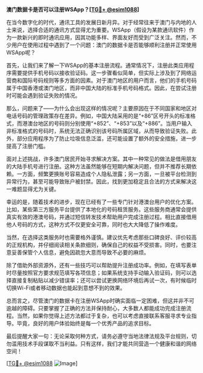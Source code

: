 **澳门数据卡是否可以注册WSApp？[[TG💪+ @esim1088](https://t.me/s/esim1088)]**

在当今数字化的时代，通讯工具的发展日新月异。对于经常往来于澳门与内地的人士来说，选择合适的通讯方式显得尤为重要。WSApp（假设为某款通讯软件）作为一款新兴的即时通讯应用，因其功能多样、界面友好而受到广泛关注。然而，不少用户在使用过程中遇到了一个问题：澳门的数据卡是否能够顺利注册并正常使用WSApp呢？

首先，让我们来了解一下WSApp的基本注册流程。通常情况下，注册此类应用程序需要提供手机号码以接收验证码。这一步骤看似简单，但实际上涉及到了网络运营商和国际号码规则等多方面的因素。对于澳门地区的用户而言，他们的手机号码属于中国香港或澳门地区，而非中国大陆的标准手机号码格式。因此，在尝试注册时可能会遇到验证失败的情况。

那么，问题来了——为什么会出现这样的情况呢？主要原因在于不同国家和地区对电话号码的管理政策存在差异。例如，中国大陆采用的是“+86”区号开头的标准格式，而港澳台地区的号码则分别使用“+852”、“+853”以及“+886”。当用户输入非标准格式的号码时，系统无法正确识别该号码所属区域，从而导致验证失败。此外，部分应用程序为了防止垃圾信息泛滥，还可能设置了额外的安全措施，进一步提高了注册门槛。

面对上述挑战，许多澳门居民开始寻求解决方案。其中一种常见的做法是借用朋友的大陆手机号进行注册。这种方法虽然能够在短期内解决问题，但并不推荐长期依赖。一方面，频繁更换账号容易造成个人隐私泄露；另一方面，一旦被平台检测到异常行为，甚至可能导致账户被封禁。因此，找到更加稳定且合法的方式来解决这一难题显得尤为关键。

幸运的是，随着技术的进步，现在已经有了一些专门针对港澳台用户的优化方案。比如，某些第三方服务平台提供了本地化的号码租赁服务。这些服务商通常会提供真实有效的港澳号码，并通过短信转发技术帮助用户完成注册过程。相比直接借用他人号码的方式，这种方式不仅更安全可靠，同时也大大降低了操作难度。

当然，在选择这类服务时也需要格外谨慎。建议优先考虑那些口碑良好、评价较高的正规机构，并仔细阅读相关条款细则，确保自己的权益不受损害。同时，也要注意妥善保管个人信息，避免因疏忽大意而导致不必要的麻烦。

除了借助外部资源外，还有一些技巧可以帮助提升注册成功率。例如，在填写表单时尽量按照官方要求规范填写各项信息；如果系统支持手动输入验证码，则可以选择直接复制粘贴以减少错误率；还可以尝试更换网络环境后再试一次，有时候临时切换Wi-Fi或者移动数据也能起到意想不到的效果。

总而言之，尽管澳门的数据卡在注册WSApp时确实面临一定困难，但这并非不可逾越的障碍。只要掌握了正确的方法并保持耐心，大多数人都能成功完成注册流程。当然，如果你觉得上述方法都过于复杂，也可以考虑直接联系客服寻求专业指导。毕竟，良好的用户体验始终是每一个优秀产品的追求目标。

最后提醒大家一句：无论采取何种方式，请务必遵守当地法律法规及平台规则，切勿滥用技术手段谋取不当利益。只有这样，我们才能共同营造一个健康和谐的网络空间！

[[TG💪+ @esim1088](https://t.me/s/esim1088) ![Image](https://i.postimg.cc/4NQfJmqS/Snipaste-2025-05-13-00-14-12.png)]